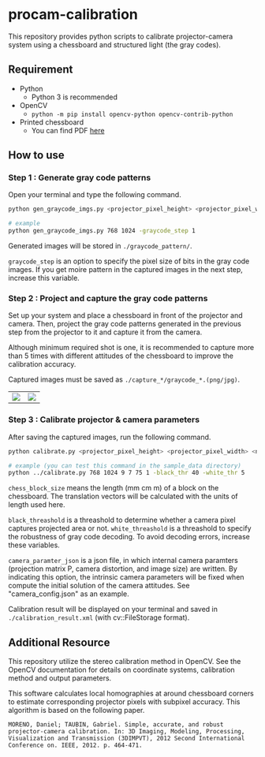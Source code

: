 # procam-calibration

This repository provides python scripts to calibrate projector-camera system using a chessboard and structured light (the gray codes).

## Requirement

* Python
    * Python 3 is recommended
* OpenCV
    * `python -m pip install opencv-python opencv-contrib-python`
* Printed chessboard
    * You can find PDF [here](http://opencv.jp/sample/pics/chesspattern_7x10.pdf)

## How to use
### Step 1 : Generate gray code patterns

Open your terminal and type the following command.

```sh
python gen_graycode_imgs.py <projector_pixel_height> <projector_pixel_width> [-graycode_step <graycode_step(default=1)>]

# example
python gen_graycode_imgs.py 768 1024 -graycode_step 1
```

Generated images will be stored in `./graycode_pattern/`.

`graycode_step` is an option to specify the pixel size of bits in the gray code images.
If you get moire pattern in the captured images in the next step, increase this variable.

### Step 2 : Project and capture the gray code patterns

Set up your system and place a chessboard in front of the projector and camera.
Then, project the gray code patterns generated in the previous step from the projector to it and capture it from the camera.

Although minimum required shot is one, it is recommended to capture more than 5 times with different attitudes of the chessboard to improve the calibration accuracy.

Captured images must be saved as `./capture_*/graycode_*.(png/jpg)`.

<table>
   <tr>
      <td><img src="./sample_data/capture_0/graycode_40.png"></td>
      <td><img src="./sample_data/capture_0/graycode_15.png"></td>
   </tr>
</table>

### Step 3 : Calibrate projector & camera parameters

After saving the captured images, run the following command.

```sh
python calibrate.py <projector_pixel_height> <projector_pixel_width> <num_chess_corners_vert> <num_chess_corners_hori> <chess_block_size> <graycode_step> [-black_thr <black_thr(default=40)>] [-white_thr <white_thr(default=5)>][-camera <camera_parameter_json>]

# example (you can test this command in the sample_data directory)
python ../calibrate.py 768 1024 9 7 75 1 -black_thr 40 -white_thr 5
```

`chess_block_size` means the length (mm cm m) of a block on the chessboard.
The translation vectors will be calculated with the units of length used here.

`black_threashold` is a threashold to determine whether a camera pixel captures projected area or not.
`white_threashold` is a threashold to specify the robustness of gray code decoding.
To avoid decoding errors, increase these variables.

`camera_paramter_json` is a json file, in which internal camera paramters (projection matrix P, camera distortion, and image size) are written.
By indicating this option, the intrinsic camera parameters will be fixed when compute the initial solution of the camera attitudes.
See "camera_config.json" as an example.

Calibration result will be displayed on your terminal and saved in `./calibration_result.xml` (with cv::FileStorage format).

## Additional Resource

This repository utilize the stereo calibration method in OpenCV. See the OpenCV documentation for details on coordinate systems, calibration method and output parameters.

This software calculates local homographies at around chessboard corners to estimate corresponding projector pixels with subpixel accuracy.
This algorithm is based on the following paper.

```
MORENO, Daniel; TAUBIN, Gabriel. Simple, accurate, and robust projector-camera calibration. In: 3D Imaging, Modeling, Processing, Visualization and Transmission (3DIMPVT), 2012 Second International Conference on. IEEE, 2012. p. 464-471.
```
